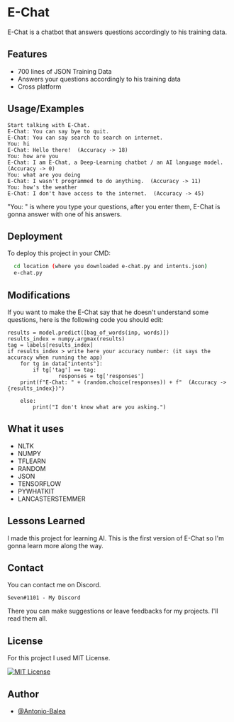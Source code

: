 
# E-Chat

E-Chat is a chatbot that answers questions accordingly to his training data. 


## Features

- 700 lines of JSON Training Data
- Answers your questions accordingly to his training data
- Cross platform


## Usage/Examples

```
Start talking with E-Chat.
E-Chat: You can say bye to quit.
E-Chat: You can say search to search on internet.
You: hi
E-Chat: Hello there!  (Accuracy -> 18)
You: how are you
E-Chat: I am E-Chat, a Deep-Learning chatbot / an AI language model.  (Accuracy -> 0)
You: what are you doing
E-Chat: I wasn't programmed to do anything.  (Accuracy -> 11)
You: how's the weather
E-Chat: I don't have access to the internet.  (Accuracy -> 45)
```

"You: " is where you type your questions, after you enter them, E-Chat is gonna answer with one of his answers.


## Deployment

To deploy this project in your CMD:

```bash
  cd location (where you downloaded e-chat.py and intents.json)
  e-chat.py
```


## Modifications

If you want to make the E-Chat say that he doesn't understand some questions, here is the following code you should edit:

```
results = model.predict([bag_of_words(inp, words)])
results_index = numpy.argmax(results)
tag = labels[results_index]
if results_index > write here your accuracy number: (it says the accuracy when running the app)
    for tg in data["intents"]:
        if tg['tag'] == tag:
                responses = tg['responses']
    print(f"E-Chat: " + (random.choice(responses)) + f"  (Accuracy -> {results_index})")
            
    else: 
        print("I don't know what are you asking.")
```


## What it uses
- NLTK
- NUMPY
- TFLEARN
- RANDOM
- JSON
- TENSORFLOW
- PYWHATKIT
- LANCASTERSTEMMER


## Lessons Learned

I made this project for learning AI. This is the first version of E-Chat so I'm gonna learn more along the way.
## Contact

You can contact me on Discord. 
```
Seven#1101 - My Discord
```
There you can make suggestions or leave feedbacks for my projects. I'll read them all.

## License

For this project I used MIT License.

[![MIT License](https://img.shields.io/badge/License-MIT-green.svg)](https://choosealicense.com/licenses/mit/)



## Author

- [@Antonio-Balea](https://github.com/Antonio-Balea)

